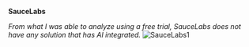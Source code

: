 **SauceLabs**

*From what I was able to analyze using a free trial, SauceLabs does not have any solution that has AI integrated.*
![SauceLabs1](../img/S1.png)